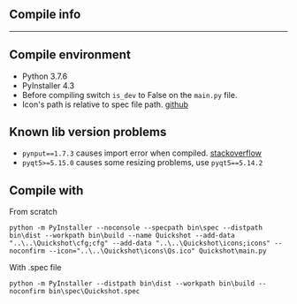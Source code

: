 ## Compile info
---

## Compile environment
- Python 3.7.6
- PyInstaller 4.3
- Before compiling switch `is_dev` to False on the `main.py` file.
- Icon's path is relative to spec file path. <a href="https://github.com/pyinstaller/pyinstaller/issues/3333">github</a>

## Known lib version problems
- `pynput==1.7.3` causes import error when compiled. <a href="https://stackoverflow.com/questions/63681770/getting-error-when-using-pynput-with-pyinstaller">stackoverflow</a>
- `pyqt5>=5.15.0` causes some resizing problems, use `pyqt5==5.14.2`

## Compile with
From scratch
```shell
python -m PyInstaller --noconsole --specpath bin\spec --distpath bin\dist --workpath bin\build --name Quickshot --add-data "..\..\Quickshot\cfg;cfg" --add-data "..\..\Quickshot\icons;icons" --noconfirm --icon="..\..\Quickshot\icons\Qs.ico" Quickshot\main.py
```
With .spec file
```shell
python -m PyInstaller --distpath bin\dist --workpath bin\build --noconfirm bin\spec\Quickshot.spec
```
